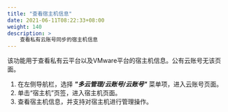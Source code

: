 ```yaml
---
title: "查看宿主机信息"
date: 2021-06-11T08:22:33+08:00
weight: 140
description: >
    查看私有云账号同步的宿主机信息
---
```


该功能用于查看私有云平台以及VMware平台的宿主机信息。公有云账号无该页面。

1. 在左侧导航栏，选择 **_"多云管理/云账号/云账号"_** 菜单项，进入云账号页面。
2. 单击“宿主机”页签，进入宿主机页面。
2. 查看宿主机信息，并支持对宿主机进行管理操作。



